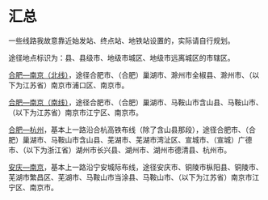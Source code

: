 # 汇总

一些线路我故意靠近始发站、终点站、地铁站设置的，实际请自行规划。

途径地点标识为：县、县级市、地级市城区、地级市远离城区的市辖区。

[合肥—南京（北线）](合肥-南京（滁州线）.md)，途径合肥市、（合肥）巢湖市、滁州市全椒县、滁州市、（以下为江苏省）南京市浦口区、南京市。

[合肥—南京（南线）](合肥-南京（马鞍山线）.md)，途径合肥市、（合肥）巢湖市、马鞍山市含山县、马鞍山市、（以下为江苏省）南京市江宁区、南京市。

[合肥—杭州](合肥-杭州.md)，基本上一路沿合杭高铁布线（除了含山县那段），途径合肥市、（合肥）巢湖市、马鞍山市含山县、芜湖市、芜湖市湾沚区、宣城市、（宣城）广德市、（以下为浙江省）湖州市长兴县、湖州市、湖州市德清县、杭州市。

[安庆—南京](安庆-南京.md)，基本上一路沿宁安城际布线，途径安庆市、铜陵市枞阳县、铜陵市、芜湖市繁昌区、芜湖市、马鞍山市当涂县、马鞍山市、（以下为江苏省）南京市江宁区、南京市。
